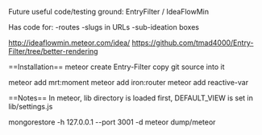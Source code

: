 
Future useful code/testing ground: EntryFilter / IdeaFlowMin

Has code for:
-routes
-slugs in URLs
-sub-ideation boxes

http://ideaflowmin.meteor.com/idea/
https://github.com/tmad4000/Entry-Filter/tree/better-rendering



==Installation==
meteor create Entry-Filter
copy git source into it

meteor add mrt:moment
meteor add iron:router
meteor add reactive-var


==Notes==
In meteor, lib directory is loaded first, DEFAULT_VIEW is set in lib/settings.js

mongorestore -h 127.0.0.1 --port 3001 -d meteor dump/meteor